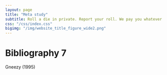 ```yaml
---
layout: page
title: "Meta study"
subtitle: Roll a die in private. Report your roll. We pay you whatever you report in
css: "/css/index.css"
bigimg: "/img/website_title_figure_wide2.png"
---
```



# Bibliography 7

Gneezy (1995)
